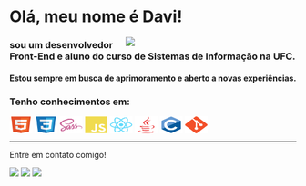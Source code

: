 # Olá, meu nome é Davi!
<img align="right" width="300" src="https://i2.wp.com/allhtaccess.info/wp-content/uploads/2018/03/programming.gif?fit=1281%2C716&ssl=1" />

### sou um desenvolvedor Front-End e aluno do curso de Sistemas de Informação na UFC. 

#### Estou sempre em busca de aprimoramento e aberto a novas experiências.

### Tenho conhecimentos em:

<div style="display: inline_block">
  <img align="center" alt="Davi-HTML" height="30" width="40" src="https://raw.githubusercontent.com/devicons/devicon/master/icons/html5/html5-original.svg">
  <img align="center" alt="Davi-CSS" height="30" width="40" src="https://raw.githubusercontent.com/devicons/devicon/master/icons/css3/css3-original.svg">
  <img align="center" alt="Davi-SCSS" height="30" width="40" src="https://raw.githubusercontent.com/devicons/devicon/master/icons/sass/sass-original.svg">
  <img align="center" alt="Davi-JS" height="30" width="40" src="https://raw.githubusercontent.com/devicons/devicon/master/icons/javascript/javascript-plain.svg">
  <img align="center" alt="Davi-React" height="30" width="40" src="https://raw.githubusercontent.com/devicons/devicon/master/icons/react/react-original.svg">
  <img align="center" alt="Davi-Java" height="30" width="40" src="https://raw.githubusercontent.com/devicons/devicon/master/icons/java/java-plain.svg">
  <img align="center" alt="Davi-C" height="30" width="40" src="https://raw.githubusercontent.com/devicons/devicon/master/icons/c/c-original.svg">
  <img align="center" alt="Davi-Git" height="30" width="40" src="https://raw.githubusercontent.com/devicons/devicon/master/icons/git/git-original.svg">
</div>

<hr>

<p align="left">
  Entre em contato comigo!
</p>

<a href = "https://www.instagram.com/d4v1.s/"><img src="https://img.shields.io/badge/Instagram-E4405F?style=for-the-badge&logo=instagram&logoColor=white" target="_blank"></a>
<a href = "https://www.linkedin.com/in/davi-oliveira-bb7458187/" target="_blank"><img src="https://img.shields.io/badge/-LinkedIn-%230077B5?style=for-the-badge&logo=linkedin&logoColor=white" target="_blank"></a>
<a href = "https://github.com/oliveiraD4vi"><img src="https://img.shields.io/static/v1?label=Overview&message=Davi&color=f8efd4&style=for-the-badge&logo=GitHub" target="_blank"></a>
